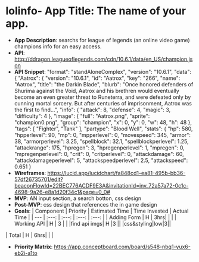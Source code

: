 # lolinfo- **App Title**: The name of your app.
- **App Description**: searchs for league of legends (an online video game) champions info for an easy access.
- **API**: http://ddragon.leagueoflegends.com/cdn/10.6.1/data/en_US/champion.json
- **API Snippet**: 
    "format": "standAloneComplex",
    "version": "10.6.1",
    "data": {
        "Aatrox": {
            "version": "10.6.1",
            "id": "Aatrox",
            "key": "266",
            "name": "Aatrox",
            "title": "the Darkin Blade",
            "blurb": "Once honored defenders of Shurima against the Void, Aatrox and his brethren would eventually become an even greater threat to Runeterra, and were defeated only by cunning mortal sorcery. But after centuries of imprisonment, Aatrox was the first to find...",
            "info": {
                "attack": 8,
                "defense": 4,
                "magic": 3,
                "difficulty": 4
            },
            "image": {
                "full": "Aatrox.png",
                "sprite": "champion0.png",
                "group": "champion",
                "x": 0,
                "y": 0,
                "w": 48,
                "h": 48
            },
            "tags": [
                "Fighter",
                "Tank"
            ],
            "partype": "Blood Well",
            "stats": {
                "hp": 580,
                "hpperlevel": 90,
                "mp": 0,
                "mpperlevel": 0,
                "movespeed": 345,
                "armor": 38,
                "armorperlevel": 3.25,
                "spellblock": 32.1,
                "spellblockperlevel": 1.25,
                "attackrange": 175,
                "hpregen": 3,
                "hpregenperlevel": 1,
                "mpregen": 0,
                "mpregenperlevel": 0,
                "crit": 0,
                "critperlevel": 0,
                "attackdamage": 60,
                "attackdamageperlevel": 5,
                "attackspeedperlevel": 2.5,
                "attackspeed": 0.651
            }
- **Wireframes**:  https://lucid.app/lucidchart/fa848cd1-ea81-495b-bb36-57df26735701/edit?beaconFlowId=22BEC776ACDF9E3A&invitationId=inv_72a57a72-0c1c-4698-9a26-e8a1d20f34c1&page=0_0#
- **MVP**: AN input section, a search botton, css design 
- **Post-MVP**: css design that references the in game design 
- **Goals**:
| Component   | Priority | Estimated Time | Time Invested | Actual Time |
| ---         | :---:    |  :---: | :---: | :---: |
| Adding Form | H        | 3hrs| |  |
| Working API | H        | 3 | |
|find api imgs| H        |3     ||
|css&styling|low|3||

| Total        | H        |  6hrs|  | |


- **Priority Matrix**: https://app.conceptboard.com/board/s548-nbq1-yux6-eb2i-a1to
